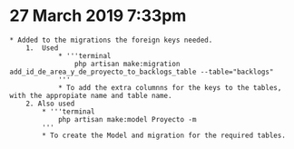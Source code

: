 # 27 March 2019 7:33pm
	* Added to the migrations the foreign keys needed.
		1.  Used 
				* '''terminal
					php artisan make:migration add_id_de_area_y_de_proyecto_to_backlogs_table --table="backlogs"
				'''
				* To add the extra columnns for the keys to the tables, with the appropiate name and table name.
		2. Also used
			* '''terminal
				php artisan make:model Proyecto -m
			'''
			* To create the Model and migration for the required tables.
